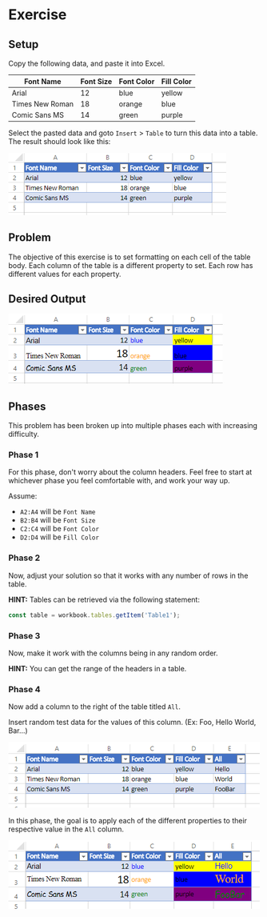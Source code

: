 # Exercise

## Setup
Copy the following data, and paste it into Excel.

| Font Name  | Font Size | Font Color | Fill Color |
| ---------- | --------- | ---------- | ---------- |
| Arial      | 12        | blue       | yellow     |
| Times New Roman | 18   | orange     | blue       |
| Comic Sans MS | 14     | green      | purple     |

Select the pasted data and goto `Insert` > `Table` to turn this data into a table. The result should look like this:

![Table inside Excel Screenshot](../media/maker/BasicExerciseSetup.png)

## Problem
The objective of this exercise is to set formatting on each cell of the table body. Each column of the table is a different property to set. Each row has different values for each property.

## Desired Output
![Basic Output](../media/maker/BasicExerciseOutput.png)
## Phases

This problem has been broken up into multiple phases each with increasing difficulty.
### **Phase 1**
For this phase, don't worry about the column headers. Feel free to start at whichever phase you feel comfortable with, and work your way up.

Assume:
* `A2:A4` will be `Font Name`
* `B2:B4` will be `Font Size`
* `C2:C4` will be `Font Color`
* `D2:D4` will be `Fill Color`

### **Phase 2**
Now, adjust your solution so that it works with any number of rows in the table.

**HINT:** Tables can be retrieved via the following statement:
```typescript
const table = workbook.tables.getItem('Table1');
```

### **Phase 3**
Now, make it work with the columns being in any random order.

**HINT:** You can get the range of the headers in a table.


### **Phase 4**
Now add a column to the right of the table titled `All`.

Insert random test data for the values of this column. (Ex: Foo, Hello World, Bar...)

![Phase 4 Start](../media/maker/Phase4Input.png)

In this phase, the goal is to apply each of the different properties to their respective value in the `All` column.

![Phase 4 Output](../media/maker/Phase4Output.png)